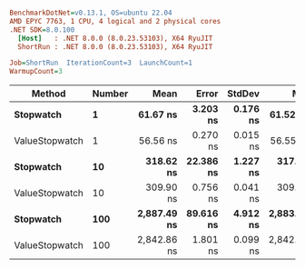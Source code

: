 ``` ini

BenchmarkDotNet=v0.13.1, OS=ubuntu 22.04
AMD EPYC 7763, 1 CPU, 4 logical and 2 physical cores
.NET SDK=8.0.100
  [Host]   : .NET 8.0.0 (8.0.23.53103), X64 RyuJIT
  ShortRun : .NET 8.0.0 (8.0.23.53103), X64 RyuJIT

Job=ShortRun  IterationCount=3  LaunchCount=1  
WarmupCount=3  

```
|         Method | Number |        Mean |     Error |   StdDev |         Min |         Max |  Gen 0 | Allocated |
|--------------- |------- |------------:|----------:|---------:|------------:|------------:|-------:|----------:|
|      **Stopwatch** |      **1** |    **61.67 ns** |  **3.203 ns** | **0.176 ns** |    **61.52 ns** |    **61.86 ns** | **0.0005** |      **40 B** |
| ValueStopwatch |      1 |    56.56 ns |  0.270 ns | 0.015 ns |    56.55 ns |    56.57 ns |      - |         - |
|      **Stopwatch** |     **10** |   **318.62 ns** | **22.386 ns** | **1.227 ns** |   **317.86 ns** |   **320.04 ns** | **0.0005** |      **40 B** |
| ValueStopwatch |     10 |   309.90 ns |  0.756 ns | 0.041 ns |   309.86 ns |   309.95 ns |      - |         - |
|      **Stopwatch** |    **100** | **2,887.49 ns** | **89.616 ns** | **4.912 ns** | **2,883.43 ns** | **2,892.95 ns** |      **-** |      **40 B** |
| ValueStopwatch |    100 | 2,842.86 ns |  1.801 ns | 0.099 ns | 2,842.79 ns | 2,842.97 ns |      - |         - |
